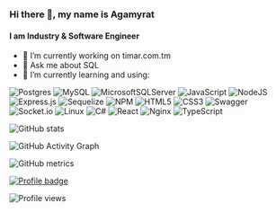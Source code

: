 ### Hi there 👋, my name is Agamyrat
#### I am Industry & Software Engineer

- 🔭 I’m currently working on timar.com.tm 
- 💬 Ask me about SQL 
- 🌱 I’m currently learning and using: 

![Postgres](https://img.shields.io/badge/postgres-%23316192.svg?style=for-the-badge&logo=postgresql&logoColor=white)
![MySQL](https://img.shields.io/badge/mysql-%2300f.svg?style=for-the-badge&logo=mysql&logoColor=white)
![MicrosoftSQLServer](https://img.shields.io/badge/Microsoft%20SQL%20Sever-CC2927?style=for-the-badge&logo=microsoft%20sql%20server&logoColor=white)
![JavaScript](https://img.shields.io/badge/javascript-%23323330.svg?style=for-the-badge&logo=javascript&logoColor=%23F7DF1E)
![NodeJS](https://img.shields.io/badge/node.js-6DA55F?style=for-the-badge&logo=node.js&logoColor=white)
![Express.js](https://img.shields.io/badge/express.js-%23404d59.svg?style=for-the-badge&logo=express&logoColor=%2361DAFB)
![Sequelize](https://img.shields.io/badge/Sequelize-52B0E7?style=for-the-badge&logo=Sequelize&logoColor=white)
![NPM](https://img.shields.io/badge/NPM-%23000000.svg?style=for-the-badge&logo=npm&logoColor=white)
![HTML5](https://img.shields.io/badge/html5-%23E34F26.svg?style=for-the-badge&logo=html5&logoColor=white)
![CSS3](https://img.shields.io/badge/css3-%231572B6.svg?style=for-the-badge&logo=css3&logoColor=white)
![Swagger](https://img.shields.io/badge/-Swagger-%23Clojure?style=for-the-badge&logo=swagger&logoColor=white)
![Socket.io](https://img.shields.io/badge/Socket.io-black?style=for-the-badge&logo=socket.io&badgeColor=010101)
![Linux](https://img.shields.io/badge/Linux-FCC624?style=for-the-badge&logo=linux&logoColor=black)
![C#](https://img.shields.io/badge/c%23-%23239120.svg?style=for-the-badge&logo=c-sharp&logoColor=white)
![React](https://img.shields.io/badge/react-%2320232a.svg?style=for-the-badge&logo=react&logoColor=%2361DAFB)
![Nginx](https://img.shields.io/badge/nginx-%23009639.svg?style=for-the-badge&logo=nginx&logoColor=white)
![TypeScript](https://img.shields.io/badge/typescript-%23007ACC.svg?style=for-the-badge&logo=typescript&logoColor=white)


![GitHub stats](https://github-readme-stats.vercel.app/api?username=chariyev&show_icons=true&count_private=true)  

![GitHub Activity Graph](https://activity-graph.herokuapp.com/graph?username=chariyev)  

![GitHub metrics](https://metrics.lecoq.io/chariyev)  

[![Profile badge](https://www.codewars.com/users/hugmanrique/badges/large)](https://www.codewars.com/users/hugmanrique)

![Profile views](https://gpvc.arturio.dev/chariyev)  


